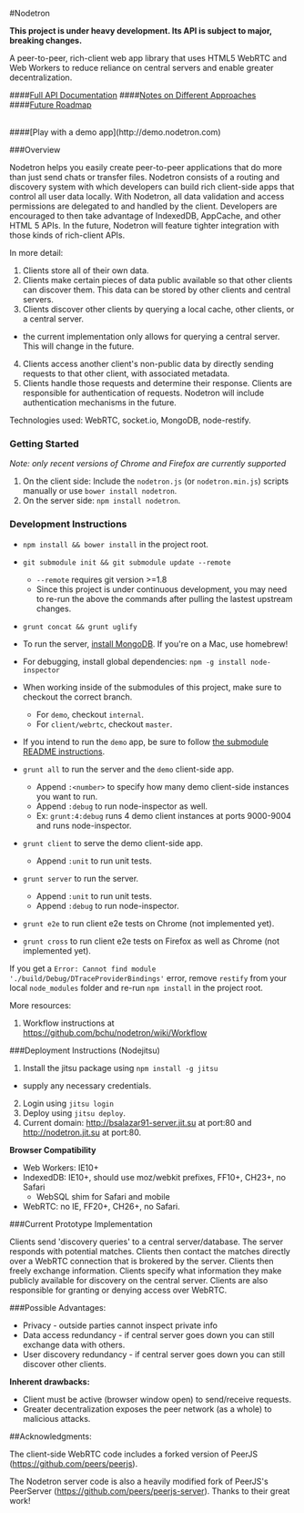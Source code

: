 #Nodetron

**This project is under heavy development. Its API is subject to major, breaking changes.**

A peer-to-peer, rich-client web app library that uses HTML5 WebRTC and Web Workers to reduce reliance on central servers and enable greater decentralization.

####[Full API Documentation](https://github.com/bchu/nodetron/blob/master/docs/API.md/)
####[Notes on Different Approaches](https://github.com/bchu/nodetron/blob/master/docs/Approach.md/)
####[Future Roadmap](https://github.com/bchu/nodetron/blob/master/docs/Roadmap.md/)

<br>
####[Play with a demo app](http://demo.nodetron.com)
<br>

###Overview

Nodetron helps you easily create peer-to-peer applications that do more than just send chats or transfer files. Nodetron consists of a routing and discovery system with which developers can build rich client-side apps that control all user data locally. With Nodetron, all data validation and access permissions are delegated to and handled by the client. Developers are encouraged to then take advantage of IndexedDB, AppCache, and other HTML 5 APIs. In the future, Nodetron will feature tighter integration with those kinds of rich-client APIs.

In more detail:

1. Clients store all of their own data.
2. Clients make certain pieces of data public available so that other clients can discover them. This data can be stored by other clients and central servers.
3. Clients discover other clients by querying a local cache, other clients, or a central server.
  * the current implementation only allows for querying a central server. This will change in the future.
4. Clients access another client's non-public data by directly sending requests to that other client, with associated metadata.
5. Clients handle those requests and determine their response. Clients are responsible for authentication of requests. Nodetron will include authentication mechanisms in the future.

Technologies used: WebRTC, socket.io, MongoDB, node-restify.

### Getting Started

*Note: only recent versions of Chrome and Firefox are currently supported*

1. On the client side: Include the `nodetron.js` (or `nodetron.min.js`) scripts manually or use `bower install nodetron`.
2. On the server side: `npm install nodetron`.

### Development Instructions

* `npm install && bower install` in the project root.
* `git submodule init && git submodule update --remote`
  * `--remote` requires git version >=1.8
  * Since this project is under continuous development, you may need to re-run the above the commands after pulling the lastest upstream changes.
* `grunt concat && grunt uglify`
* To run the server, [install MongoDB](http://docs.mongodb.org/manual/installation/). If you're on a Mac, use homebrew!
* For debugging, install global dependencies: `npm -g install node-inspector`
* When working inside of the submodules of this project, make sure to checkout the correct branch.
  * For `demo`, checkout `internal`.
  * For `client/webrtc`, checkout `master`.
* If you intend to run the `demo` app, be sure to follow [the submodule README instructions](https://github.com/bchu/nodetron-standhub).

* `grunt all` to run the server and the `demo` client-side app.
  * Append `:<number>` to specify how many demo client-side instances you want to run.
  * Append `:debug` to run node-inspector as well.
  * Ex: `grunt:4:debug` runs 4 demo client instances at ports 9000-9004 and runs node-inspector.
* `grunt client` to serve the demo client-side app.
  * Append `:unit` to run unit tests.
* `grunt server` to run the server.
  * Append `:unit` to run unit tests.
  * Append `:debug` to run node-inspector.
* `grunt e2e` to run client e2e tests on Chrome (not implemented yet).
* `grunt cross` to run client e2e tests on Firefox as well as Chrome (not implemented yet).

If you get a `Error: Cannot find module './build/Debug/DTraceProviderBindings'` error, remove `restify` from your local `node_modules` folder and re-run `npm install` in the project root.

More resources:

1. Workflow instructions at <https://github.com/bchu/nodetron/wiki/Workflow>

###Deployment Instructions (Nodejitsu)
1. Install the jitsu package using `npm install -g jitsu`
  * supply any necessary credentials.
2. Login using `jitsu login`
3. Deploy using `jitsu deploy`.
4. Current domain: http://bsalazar91-server.jit.su at port:80 and http://nodetron.jit.su at port:80.

**Browser Compatibility**

* Web Workers: IE10+
* IndexedDB: IE10+, should use moz/webkit prefixes, FF10+, CH23+, no Safari
  * WebSQL shim for Safari and mobile
* WebRTC: no IE, FF20+, CH26+, no Safari.

###Current Prototype Implementation

Clients send 'discovery queries' to a central server/database. The server responds with potential matches. Clients then contact the matches directly over a WebRTC connection that is brokered by the server. Clients then freely exchange information. Clients specify what information they make publicly available for discovery on the central server. Clients are also responsible for granting or denying access over WebRTC.

###Possible Advantages:

* Privacy - outside parties cannot inspect private info
* Data access redundancy - if central server goes down you can still exchange data with others.
* User discovery redundancy - if central server goes down you can still discover other clients.

**Inherent drawbacks:**

* Client must be active (browser window open) to send/receive requests.
* Greater decentralization exposes the peer network (as a whole) to malicious attacks.

##Acknowledgments:

The client-side WebRTC code includes a forked version of PeerJS (<https://github.com/peers/peerjs>).

The Nodetron server code is also a heavily modified fork of PeerJS's PeerServer (<https://github.com/peers/peerjs-server>). Thanks to their great work!

